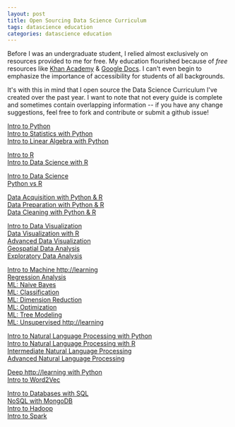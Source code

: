 ```yaml
---
layout: post
title: Open Sourcing Data Science Curriculum
tags: datascience education
categories: datascience education 
---
```


Before I was an undergraduate student, I relied almost exclusively on resources provided to me for free. My education flourished because of <i>free</i> resources like [Khan Academy](https://www.khanacademy.org/) & [Google Docs](https://docs.google.com/). I can't even begin to emphasize the importance of accessibility for students of all backgrounds. 

It's with this in mind that I open source the Data Science Curriculum I've created over the past year. I want to note that not every guide is complete and sometimes contain overlapping information -- if you have any change suggestions, feel free to fork and contribute or submit a github issue!

[Intro to Python](http://learn.adicu.com/python3) <br>
[Intro to Statistics with Python](http://learn.adicu.com/stats) <br>
[Intro to Linear Algebra with Python](http://learn.adicu.com/lin-alg) <br>

[Intro to R](http://learn.adicu.com/intro-r) <br>
[Intro to Data Science with R](http://learn.adicu.com/data-science-r) <br>

[Intro to Data Science](http://learn.adicu.com/data-sciene) <br>
[Python vs R](http://learn.adicu.com/python-vs-r) <br>

[Data Acquisition with Python & R](http://learn.adicu.com/acq) <br>
[Data Preparation with Python & R](http://learn.adicu.com/intro-data-prep) <br>
[Data Cleaning with Python & R](http://learn/adicu.com/data-cleaning) <br>

[Intro to Data Visualization](http://learn.adicu.com/intro-dv) <br>
[Data Visualization with R](http://learn.adicu.com/data-viz-r) <br>
[Advanced Data Visualization](http://learn.adicu.com/advanced-dv) <br>
[Geospatial Data Analysis](http://learn.adicu.com/geospatial) <br>
[Exploratory Data Analysis](http://learn.adicu.com/exp-analysis) <br>

[Intro to Machine http://learning](http://learn.adicu.com/ml-intro) <br>
[Regression Analysis](http://learn.adicu.com/ml-regression) <br>
[ML: Naive Bayes](http://learn.adicu.com/ml-bayes) <br>
[ML: Classification](http://learn.adicu.com/ml-classification) <br>
[ML: Dimension Reduction](http://learn.adicu.com/ml-dim-red) <br>
[ML: Optimization](http://learn.adicu.com/ml-optimization) <br>
[ML: Tree Modeling](http://learn.adicu.com/ml-trees) <br>
[ML: Unsupervised http://learning](http://learn.adicu.com/unsupervises) <br>

[Intro to Natural Language Processing with Python](http://learn.adicu.com/nlp) <br>
[Intro to Natural Language Processing with R](http://learn.adicu.com/nlp-r) <br>
[Intermediate Natural Language Processing](http://learn.adicu.com/intermediate-nlp) <br>
[Advanced Natural Language Processing](http://learn.adicu.com/advanced-nlp) <br>

[Deep http://learning with Python](http://learn.adicu.com/dl-python) <br>
[Intro to Word2Vec](http://learn.adicu.com/word2vec) <br>

[Intro to Databases with SQL](http://learn.adicu.com/sql) <br>
[NoSQL with MongoDB](http://learn.adicu.com/mongo) <br>
[Intro to Hadoop](http://learn.adicu.com/hadoop) <br>
[Intro to Spark](http://learn.adicu.com/spark) <br>

